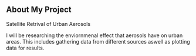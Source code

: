## About My Project

Satellite Retrival of Urban Aerosols

I will be researching the enviornmenal effect that aerosols have on urban areas. This includes gathering data from different sources aswell as plotting data for results.


